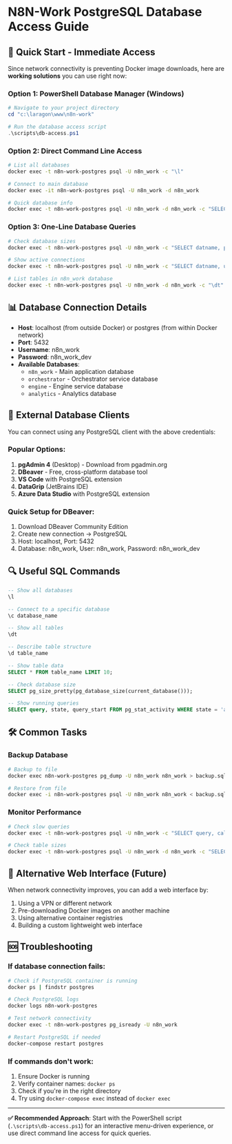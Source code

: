 # N8N-Work PostgreSQL Database Access Guide

## 🚀 Quick Start - Immediate Access

Since network connectivity is preventing Docker image downloads, here are **working solutions** you can use right now:

### Option 1: PowerShell Database Manager (Windows)
```powershell
# Navigate to your project directory
cd "c:\laragon\www\n8n-work"

# Run the database access script
.\scripts\db-access.ps1
```

### Option 2: Direct Command Line Access
```bash
# List all databases
docker exec -t n8n-work-postgres psql -U n8n_work -c "\l"

# Connect to main database
docker exec -it n8n-work-postgres psql -U n8n_work -d n8n_work

# Quick database info
docker exec -t n8n-work-postgres psql -U n8n_work -d n8n_work -c "SELECT current_database(), current_user, version();"
```

### Option 3: One-Line Database Queries
```bash
# Check database sizes
docker exec -t n8n-work-postgres psql -U n8n_work -c "SELECT datname, pg_size_pretty(pg_database_size(datname)) as size FROM pg_database WHERE datistemplate = false;"

# Show active connections
docker exec -t n8n-work-postgres psql -U n8n_work -c "SELECT datname, usename, application_name, state FROM pg_stat_activity WHERE state = 'active';"

# List tables in n8n_work database
docker exec -t n8n-work-postgres psql -U n8n_work -d n8n_work -c "\dt"
```

## 📊 Database Connection Details

- **Host**: localhost (from outside Docker) or postgres (from within Docker network)
- **Port**: 5432
- **Username**: n8n_work
- **Password**: n8n_work_dev
- **Available Databases**:
  - `n8n_work` - Main application database
  - `orchestrator` - Orchestrator service database
  - `engine` - Engine service database
  - `analytics` - Analytics database

## 🔧 External Database Clients

You can connect using any PostgreSQL client with the above credentials:

### Popular Options:
1. **pgAdmin 4** (Desktop) - Download from pgadmin.org
2. **DBeaver** - Free, cross-platform database tool
3. **VS Code** with PostgreSQL extension
4. **DataGrip** (JetBrains IDE)
5. **Azure Data Studio** with PostgreSQL extension

### Quick Setup for DBeaver:
1. Download DBeaver Community Edition
2. Create new connection → PostgreSQL
3. Host: localhost, Port: 5432
4. Database: n8n_work, User: n8n_work, Password: n8n_work_dev

## 🔍 Useful SQL Commands

```sql
-- Show all databases
\l

-- Connect to a specific database
\c database_name

-- Show all tables
\dt

-- Describe table structure
\d table_name

-- Show table data
SELECT * FROM table_name LIMIT 10;

-- Check database size
SELECT pg_size_pretty(pg_database_size(current_database()));

-- Show running queries
SELECT query, state, query_start FROM pg_stat_activity WHERE state = 'active';
```

## 🛠️ Common Tasks

### Backup Database
```bash
# Backup to file
docker exec n8n-work-postgres pg_dump -U n8n_work n8n_work > backup.sql

# Restore from file
docker exec -i n8n-work-postgres psql -U n8n_work n8n_work < backup.sql
```

### Monitor Performance
```bash
# Check slow queries
docker exec -t n8n-work-postgres psql -U n8n_work -c "SELECT query, calls, total_time, mean_time FROM pg_stat_statements ORDER BY total_time DESC LIMIT 10;"

# Check table sizes
docker exec -t n8n-work-postgres psql -U n8n_work -d n8n_work -c "SELECT schemaname,tablename,pg_size_pretty(pg_total_relation_size(tablename::text)) as size FROM pg_tables WHERE schemaname = 'public' ORDER BY pg_total_relation_size(tablename::text) DESC;"
```

## 🔄 Alternative Web Interface (Future)

When network connectivity improves, you can add a web interface by:

1. Using a VPN or different network
2. Pre-downloading Docker images on another machine
3. Using alternative container registries
4. Building a custom lightweight web interface

## 🆘 Troubleshooting

### If database connection fails:
```bash
# Check if PostgreSQL container is running
docker ps | findstr postgres

# Check PostgreSQL logs
docker logs n8n-work-postgres

# Test network connectivity
docker exec -t n8n-work-postgres pg_isready -U n8n_work

# Restart PostgreSQL if needed
docker-compose restart postgres
```

### If commands don't work:
1. Ensure Docker is running
2. Verify container names: `docker ps`
3. Check if you're in the right directory
4. Try using `docker-compose exec` instead of `docker exec`

---

**✅ Recommended Approach**: Start with the PowerShell script (`.\scripts\db-access.ps1`) for an interactive menu-driven experience, or use direct command line access for quick queries.